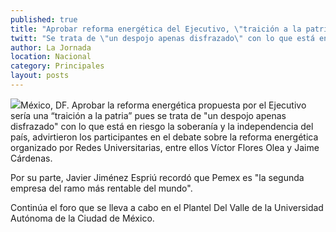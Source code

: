 ```yaml
---
published: true
title: "Aprobar reforma energética del Ejecutivo, \"traición a la patria\": expertos"
twitt: "Se trata de \"un despojo apenas disfrazado\" con lo que está en riesgo la soberanía y la independencia del país, advierten Víctor Flores Olea y Jaime Cárdenas, entre otros"
author: La Jornada
location: Nacional
category: Principales
layout: posts
---
```


![](http://i.imgur.com/dRKs5CDm.jpg)México, DF. Aprobar la reforma energética propuesta por el Ejecutivo sería una “traición a la patria” pues se trata de "un despojo apenas disfrazado" con lo que está en riesgo la soberanía y la independencia del país, advirtieron los participantes en el debate sobre la reforma energética organizado por Redes Universitarias, entre ellos Víctor Flores Olea y Jaime Cárdenas.

Por su parte, Javier Jiménez Espriú recordó que Pemex es "la segunda empresa del ramo más rentable del mundo".

Continúa el foro que se lleva a cabo en el Plantel Del Valle de la Universidad Autónoma de la Ciudad de México.

